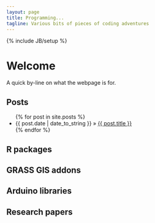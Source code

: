 ```yaml
---
layout: page
title: Programming...
tagline: Various bits of pieces of coding adventures 
---
```

{% include JB/setup %}

# Welcome

A quick by-line on what the webpage is for. 

## Posts

<ul class="posts">
{% for post in site.posts %}
<li><span>{{ post.date | date_to_string }}</span> &raquo; <a href="{{ BASE_PATH }}{{ post.url }}">{{ post.title }}</a></li>
{% endfor %}
</ul>

## R packages


## GRASS GIS addons

## Arduino libraries

## Research papers









